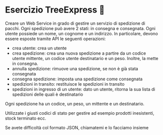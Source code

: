 # Esercizio TreeExpress 🛵

Creare un Web Service in grado di gestire un servizio di spedizione di pacchi. Ogni spedizione
 può avere 2 stati: in consegna e consegnata. Ogni utente possiede un nome, un cognome e
  un indirizzo.
  In particolare, devono essere esposte tramite API le seguenti operazioni:

- crea utente: crea un utente
- crea spedizione: crea una nuova spedizione a partire da un codice 
utente mittente, un codice utente destinatario e un peso. Inoltre, la mette in consegna. 
- annulla spedizione: rimuove una spedizione, se non è già stata consegnata 
- consegna spedizione: imposta una spedizione come consegnata
- spedizioni in transito: restituisce le spedizioni in transito 
- spedizioni in ingresso di un utente: dato un utente, ritorna la sua lista di spedizioni
 delle quali è destinatario

Ogni spedizione ha un codice, un peso, un mittente e un destinatario.

Utilizzate i giusti codici di stato per gestire ad esempio prodotti inesistenti, stock
terminato ecc.

Se avete difficoltà col formato JSON, chiamatemi e lo facciamo insieme
